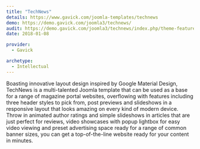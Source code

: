 ```yaml
---
title: "TechNews"
details: https://www.gavick.com/joomla-templates/technews
demo: https://demo.gavick.com/joomla3/technews/
audit: https://demo.gavick.com/joomla3/technews/index.php/theme-features/2014-08-05-11-51-4
date: 2018-01-08

provider:
  - Gavick

archetype:
  - Intellectual
---
```


Boasting innovative layout design inspired by Google Material Design, TechNews is a multi-talented Joomla template that can be used as a base for a range of magazine portal websites, overflowing with features including three header styles to pick from, post previews and slideshows in a responsive layout that looks amazing on every kind of modern device. Throw in animated author ratings and simple slideshows in articles that are just perfect for reviews, video showcases with popup lightbox for easy video viewing and preset advertising space ready for a range of common banner sizes, you can get a top-of-the-line website ready for your content in minutes.
